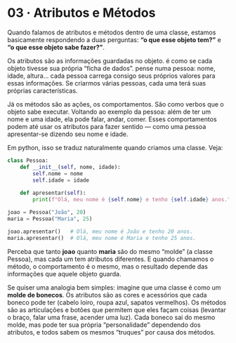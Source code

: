 # 03 · Atributos e Métodos

Quando falamos de atributos e métodos dentro de uma classe, estamos basicamente respondendo a duas perguntas: **“o que esse objeto tem?”** e **“o que esse objeto sabe fazer?”**.

Os atributos são as informações guardadas no objeto. é como se cada objeto tivesse sua própria “ficha de dados”. pense numa pessoa: nome, idade, altura… cada pessoa carrega consigo seus próprios valores para essas informações. Se criarmos várias pessoas, cada uma terá suas próprias características.

Já os métodos são as ações, os comportamentos. São como verbos que o objeto sabe executar. Voltando ao exemplo da pessoa: além de ter um nome e uma idade, ela pode falar, andar, comer. Esses comportamentos podem até usar os atributos para fazer sentido — como uma pessoa apresentar-se dizendo seu nome e idade.

Em python, isso se traduz naturalmente quando criamos uma classe. Veja:

```python
class Pessoa:
    def __init__(self, nome, idade):
        self.nome = nome
        self.idade = idade
    
    def apresentar(self):
        print(f"Olá, meu nome é {self.nome} e tenho {self.idade} anos.")

joao = Pessoa("João", 20)
maria = Pessoa("Maria", 25)

joao.apresentar()   # Olá, meu nome é João e tenho 20 anos.
maria.apresentar()  # Olá, meu nome é Maria e tenho 25 anos.
```

Perceba que tanto **joao** quanto **maria** são do mesmo “molde” (a classe Pessoa), mas cada um tem atributos diferentes. E quando chamamos o método, o comportamento é o mesmo, mas o resultado depende das informações que aquele objeto guarda.

Se quiser uma analogia bem simples: imagine que uma classe é como um **molde de bonecos**. Os atributos são as cores e acessórios que cada boneco pode ter (cabelo loiro, roupa azul, sapatos vermelhos). Os métodos são as articulações e botões que permitem que eles façam coisas (levantar o braço, falar uma frase, acender uma luz). Cada boneco sai do mesmo molde, mas pode ter sua própria “personalidade” dependendo dos atributos, e todos sabem os mesmos “truques” por causa dos métodos.

